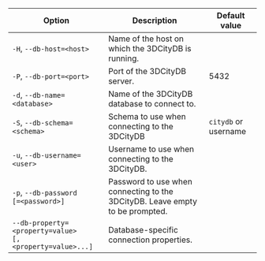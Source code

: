 | Option                                                                       | Description                                                                  | Default value        |
|------------------------------------------------------------------------------|------------------------------------------------------------------------------|----------------------|
| `-H`, `--db-host=<host>`                                                     | Name of the host on which the 3DCityDB is running.                           |                      |
| `-P`, `--db-port=<port>`                                                     | Port of the 3DCityDB server.                                                 | 5432                 |
| `-d`, `--db-name=<database>`                                                 | Name of the 3DCityDB database to connect to.                                 |                      |
| `-S`, `--db-schema=<schema>`                                                 | Schema to use when connecting to the 3DCityDB                                | `citydb` or username |
| `-u`, `--db-username=<user>`                                                 | Username to use when connecting to the 3DCityDB.                             |                      |
| `-p`, <code>--db-password<br/>[=&lt;password>]</code>                        | Password to use when connecting to the 3DCityDB. Leave empty to be prompted. |                      |
| <code>--db-property=&lt;property=value><br/>[,&lt;property=value>...]</code> | Database-specific connection properties.                                     |                      |
